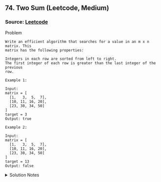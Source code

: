 ## 74. Two Sum (Leetcode, Medium)
### Source: [Leetcode](https://leetcode.com/problems/search-a-2d-matrix/description/)

Problem

```
Write an efficient algorithm that searches for a value in an m x n matrix. This
matrix has the following properties:  

Integers in each row are sorted from left to right.
The first integer of each row is greater than the last integer of the previous
row.

Example 1:

Input:
matrix = [
  [1,   3,  5,  7],
  [10, 11, 16, 20],
  [23, 30, 34, 50]
]
target = 3
Output: true

Example 2:

Input:
matrix = [
  [1,   3,  5,  7],
  [10, 11, 16, 20],
  [23, 30, 34, 50]
]
target = 13
Output: false
```

<details>
<summary>Solution Notes</summary>
Since the matrix is sorted, you can treat it as if it was using binary search on
a long list.

Continually divide the matrix and search until you find the column the target
should be in. Then binary search the column.
</details>
